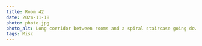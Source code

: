 ```yaml
---
title: Room 42
date: 2024-11-18
photo: photo.jpg
photo_alt: Long corridor between rooms and a spiral staircase going down at its end
tags: Misc
---
```

